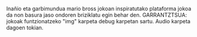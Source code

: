 Inañio eta garbimundua mario bross jokoan inspiratutako plataforma jokoa da non basura jaso ondoren briziklatu egin behar den. GARRANTZTSUA: jokoak funtzionatzeko "img" karpeta debug karpetan sartu. Audio karpeta dagoen tokian.
